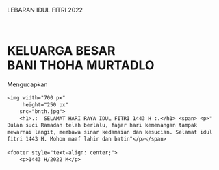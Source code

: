 LEBARAN IDUL FITRI 2022
<head>
    <title>Document</title>
    <link href="https://fonts.googleapis.com/css?family=Dancing+Script" rel="stylesheet">
    <link href="./style.css" rel="stylesheet">
 
</head>
<body>
    <div class='greeting-text'> 
        <br>
         <h1>KELUARGA BESAR<br><span>BANI THOHA MURTADLO</span></h1>
        <p>Mengucapkan</p>
        

    <img width="700 px"
         height="250 px" 
        src="bnth.jpg"> 
        <h1>.:  SELAMAT HARI RAYA IDUL FITRI 1443 H :.</h1> <span> <p>" Bulan suci Ramadan telah berlalu, fajar hari kemenangan tampak mewarnai langit, membawa sinar kedamaian dan kesucian. Selamat idul fitri 1443 H. Mohon maaf lahir dan batin"</p></span>

    <footer style="text-align: center;">
        <p>1443 H/2022 M</p>
 
